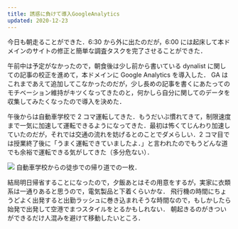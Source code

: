 ```yaml
---
title: 誘惑に負けて導入GoogleAnalytics
updated: 2020-12-23
---
```


今日も朝走ることができた．6:30 から外に出たのだが，6:00 には起床して本ドメインのサイトの修正と簡単な調査タスクを完了させることができた．

午前中は予定がなかったので，朝食後は少し前から書いている dynalist に関しての記事の校正を進めて，本ドメインに Google Analytics を導入した．
GA はこれまであえて追加してこなかったのだが，少し長めの記事を書くにあたってのモチベーション維持がキツくなってきたのと，何かしら自分に関してのデータを収集してみたくなったので導入を決めた．

午後からは自動車学校で 2 コマ運転してきた．もうだいぶ慣れてきて，制限速度まで一気に加速して運転できるようになってきた．最初は怖くてじんわり加速していたのだが，それでは交通の流れを妨げるとのことでダメらしい．2 コマ目では授業終了後に「うまく運転できていましたよ．」と言われたのでもうどんな道でも余裕で運転できる気がしてきた（多分危ない）．

![](https://lh3.googleusercontent.com/pw/ACtC-3cCtvwJpf5P76_SaAUmelsV2K-TtnOI9kMyobiwMfZsnQ1r1NWblYvldMAOmigJ4cgBRH4sVsE6zZjF2swt6oeKVIxxhp_pZAATAlpFMmKOSz9GyNDrAtS0lV_OnCCUboatuPJQk9aYS9bbsEradfw6qw=w2043-h1532-no?authuser=0)
自動車学校からの徒歩での帰り道での一枚．

結局明日帰省することになったので，夕飯あとはその用意をするが，実家に衣類系は一通りあると思うので，電気製品と下着くらいかな．
飛行機の時間にちょうどよく出発すると出勤ラッシュに巻き込まれそうな時間なので，もしかしたら始発で出発して空港でまつスタイルをとるかもしれない．
朝起きるのがきついができるだけ人混みを避けて移動したいところ．
